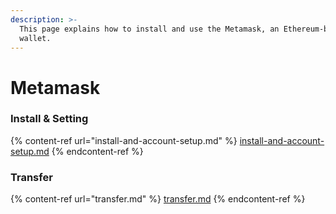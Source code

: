 ```yaml
---
description: >-
  This page explains how to install and use the Metamask, an Ethereum-based
  wallet.
---
```


# Metamask

### Install & Setting

{% content-ref url="install-and-account-setup.md" %}
[install-and-account-setup.md](install-and-account-setup.md)
{% endcontent-ref %}

### Transfer

{% content-ref url="transfer.md" %}
[transfer.md](transfer.md)
{% endcontent-ref %}
